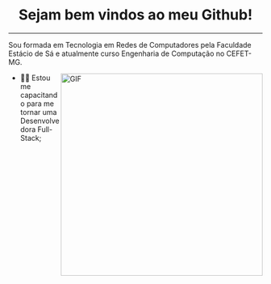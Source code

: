 <h1 align="center"> Sejam bem vindos ao meu Github! </h1>
<hr />
<p align="left" >
Sou formada em Tecnologia em Redes de Computadores pela Faculdade Estácio de Sá e atualmente curso Engenharia de Computação no CEFET-MG.
</p>


<img align="right" alt="GIF" src="https://octocat-generator-assets.githubusercontent.com/my-octocat-1623688364333.png" width="400px" />

- 👩‍💻 Estou me capacitando para me tornar uma Desenvolvedora Full-Stack;
